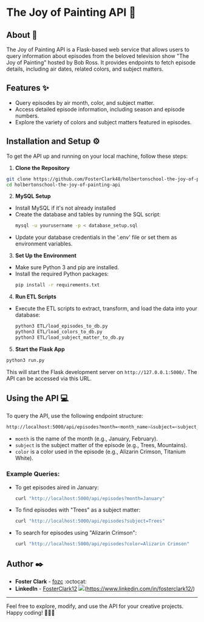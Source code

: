 # The Joy of Painting API :art:

## About :memo:
The Joy of Painting API is a Flask-based web service that allows users to query information about episodes from the beloved television show "The Joy of Painting" hosted by Bob Ross. It provides endpoints to fetch episode details, including air dates, related colors, and subject matters.

## Features :sparkles:
- Query episodes by air month, color, and subject matter.
- Access detailed episode information, including season and episode numbers.
- Explore the variety of colors and subject matters featured in episodes.

## Installation and Setup :gear:
To get the API up and running on your local machine, follow these steps:

1. **Clone the Repository**
  ```sh
  git clone https://github.com/FosterClark48/holbertonschool-the-joy-of-painting-api.git
  cd holbertonschool-the-joy-of-painting-api
  ```

2. **MySQL Setup**
- Install MySQL if it's not already installed
- Create the database and tables by running the SQL script:
  ```sh
  mysql -u yourusername -p < database_setup.sql
  ```
- Update your database credentials in the '.env' file or set them as environment variables.

3. **Set Up the Environment**
- Make sure Python 3 and pip are installed.
- Install the required Python packages:
  ```sh
  pip install -r requirements.txt
  ```

4. **Run ETL Scripts**
- Execute the ETL scripts to extract, transform, and load the data into your database:
  ```sh
  python3 ETL/load_episodes_to_db.py
  python3 ETL/load_colors_to_db.py
  python3 ETL/load_subject_matter_to_db.py
  ```

5. **Start the Flask App**
  ```sh
  python3 run.py
  ```


This will start the Flask development server on `http://127.0.0.1:5000/`. The API can be accessed via this URL.

## Using the API :computer:
To query the API, use the following endpoint structure:
  ```sh
  http://localhost:5000/api/episodes?month=<month_name>&subject=<subject_name>&color=<color_name>
  ```

- `month` is the name of the month (e.g., January, February).
- `subject` is the subject matter of the episode (e.g., Trees, Mountains).
- `color` is a color used in the episode (e.g., Alizarin Crimson, Titanium White).

### Example Queries:
- To get episodes aired in January:
  ```sh
  curl "http://localhost:5000/api/episodes?month=January"
  ```

- To find episodes with "Trees" as a subject matter:
  ```sh
  curl "http://localhost:5000/api/episodes?subject=Trees"
  ```

- To search for episodes using "Alizarin Crimson":
  ```sh
  curl "http://localhost:5000/api/episodes?color=Alizarin Crimson"
  ```


## Author :black_nib:
- **Foster Clark** - [fozc](https://github.com/FosterClark48) :octocat:
- **LinkedIn** - [FosterClark12](https://www.linkedin.com/in/fosterclark12/) ![](https://i.stack.imgur.com/gVE0j.png)(https://www.linkedin.com/in/fosterclark12/)

---

Feel free to explore, modify, and use the API for your creative projects. Happy coding! 🎨🌲🌄
